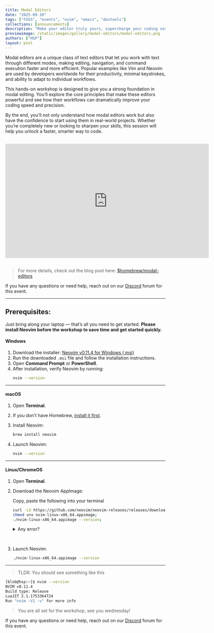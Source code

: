 ```yaml
---
title: Modal Editors
date: "2025-09-10"
tags: ["FOSS", "events", "nvim", "emacs", "devtools"]
collections: [announcements]
description: "Make your editor truly yours, supercharge your coding session with the power of 'hjkl"
previewimage: /static/images/gallery/modal-editors/modal-editors.png
authors: ["HSP"]
layout: post
---
```


Modal editors are a unique class of text editors that let you work with text through different modes, making editing, navigation, and command execution faster and more efficient. Popular examples like Vim and Neovim are used by developers worldwide for their productivity, minimal keystrokes, and ability to adapt to individual workflows.

This hands-on workshop is designed to give you a strong foundation in modal editing. You’ll explore the core principles that make these editors powerful and see how their workflows can dramatically improve your coding speed and precision.


By the end, you’ll not only understand how modal editors work but also have the confidence to start using them in real-world projects. Whether you’re completely 
new or looking to sharpen your skills, this session will help you unlock a faster, smarter way to code.

<br>

<div class="video-container">
<iframe id="ytplayer" type="text/html" width="640" height="360" src="https://www.youtube-nocookie.com/embed/21_o11RJH4M" frameborder="0"></iframe>
</div>

<br>

> For more details, check out the blog post here: [$homebrew/modal-editors](https://homebrew.hsp-ec.xyz/posts/modal-editors/)

If you have any questions or need help, reach out on our [Discord](https://discord.gg/M4C9bm9Y) forum for this event.


---

## Prerequisites:

Just bring along your laptop — that’s all you need to get started. **Please install Neovim before the workshop to save time and get started quickly.**

#### Windows

1. Download the installer: [Neovim v0.11.4 for Windows (.msi)](https://github.com/neovim/neovim/releases/download/v0.11.4/nvim-win64.msi)
2. Run the downloaded `.msi` file and follow the installation instructions. 
3. Open **Command Prompt** or **PowerShell**.
4. After installation, verify Neovim by running:
     ```sh
     nvim --version
     ```

---

#### macOS

1. Open **Terminal**.
2. If you don’t have Homebrew, [install it first](https://docs.brew.sh/Installation).

3. Install Neovim:
    ```sh
    brew install neovim
    ```
4. Launch Neovim:
    ```sh
    nvim --version
    ```

---

#### Linux/ChromeOS

1. Open **Terminal**.
2. Download the Neovim AppImage:

    Copy, paste the following into your terminal

    ```sh
    curl -LO https://github.com/neovim/neovim-releases/releases/download/v0.11.4/nvim-linux-x86_64.appimage;
    chmod u+x nvim-linux-x86_64.appimage;
    ./nvim-linux-x86_64.appimage --version;
    ```

    <details>
    <summary>Any error?</summary>

    Should you get an error, your system does not support FUSE, so extract the AppImage and run Neovim directly:

    ```sh
    ./nvim-linux-x86_64.appimage --appimage-extract
    ./squashfs-root/usr/bin/nvim --version
    ```
    </details>

<br>

3. Launch Neovim:
    ```sh
    ./nvim-linux-x86_64.appimage --version
    ```

---

> TLDR: You should see something like this

```sh
[blob@hsp:~]$ nvim --version 
NVIM v0.11.4
Build type: Release
LuaJIT 2.1.1753364724
Run "nvim -V1 -v" for more info
```


> You are all set for the workshop, see you wednesday!


If you have any questions or need help, reach out on our [Discord](https://discord.gg/M4C9bm9Y) forum for this event.
